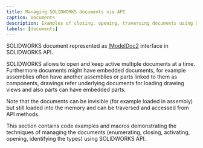 ```yaml
---
title: Managing SOLIDWORKS documents via API
caption: Documents
description: Examples of closing, opening, traversing documents using SOLIDWORKS API
labels: [documents]
---
```

SOLIDWORKS document represented as [IModelDoc2](http://help.solidworks.com/2018/english/api/sldworksapi/SolidWorks.Interop.sldworks~SolidWorks.Interop.sldworks.IModelDoc2.html) interface in SOLIDWORKS API.

SOLIDWORKS allows to open and keep active multiple documents at a time. Furthermore documents might have embedded documents, for example assemblies often have another assemblies or parts linked to them as components, drawings refer underlying documents for loading drawing views and also parts can have embedded parts.

Note that the documents can be invisible (for example loaded in assembly) but still loaded into the memory and can be traversed and accessed from API methods.

This section contains code examples and macros demonstrating the techniques of managing the documents (enumerating, closing, activating, opening, identifying the types) using SOLIDWORKS API.